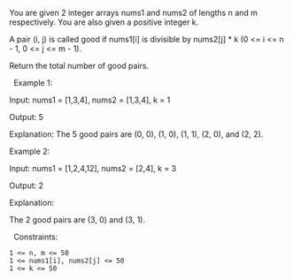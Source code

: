 You are given 2 integer arrays nums1 and nums2 of lengths n and m respectively. You are also given a positive integer k.

A pair (i, j) is called good if nums1[i] is divisible by nums2[j] * k (0 <= i <= n - 1, 0 <= j <= m - 1).

Return the total number of good pairs.

 
Example 1:


Input: nums1 = [1,3,4], nums2 = [1,3,4], k = 1

Output: 5

Explanation:
The 5 good pairs are (0, 0), (1, 0), (1, 1), (2, 0), and (2, 2).

Example 2:


Input: nums1 = [1,2,4,12], nums2 = [2,4], k = 3

Output: 2

Explanation:

The 2 good pairs are (3, 0) and (3, 1).


 
Constraints:


	1 <= n, m <= 50
	1 <= nums1[i], nums2[j] <= 50
	1 <= k <= 50

